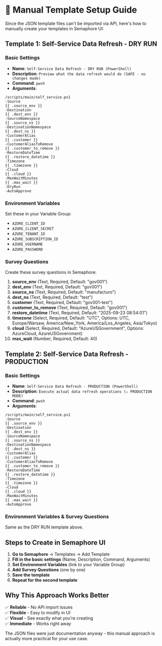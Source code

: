 # 🚀 Manual Template Setup Guide

Since the JSON template files can't be imported via API, here's how to manually create your templates in Semaphore UI:

## Template 1: Self-Service Data Refresh - DRY RUN

### Basic Settings
- **Name**: `Self-Service Data Refresh - DRY RUN (PowerShell)`
- **Description**: `Preview what the data refresh would do (SAFE - no changes made)`
- **Command**: `pwsh`
- **Arguments**: 
```
/scripts/main/self_service.ps1
-Source
{{ .source_env }}
-Destination
{{ .dest_env }}
-SourceNamespace
{{ .source_ns }}
-DestinationNamespace
{{ .dest_ns }}
-CustomerAlias
{{ .customer }}
-CustomerAliasToRemove
{{ .customer_to_remove }}
-RestoreDateTime
{{ .restore_datetime }}
-Timezone
{{ .timezone }}
-Cloud
{{ .cloud }}
-MaxWaitMinutes
{{ .max_wait }}
-DryRun
-AutoApprove
```

### Environment Variables
Set these in your Variable Group:
- `AZURE_CLIENT_ID`
- `AZURE_CLIENT_SECRET`
- `AZURE_TENANT_ID`
- `AZURE_SUBSCRIPTION_ID`
- `AZURE_USERNAME`
- `AZURE_PASSWORD`

### Survey Questions
Create these survey questions in Semaphore:

1. **source_env** (Text, Required, Default: "gov001")
2. **dest_env** (Text, Required, Default: "gov001") 
3. **source_ns** (Text, Required, Default: "manufacturo")
4. **dest_ns** (Text, Required, Default: "test")
5. **customer** (Text, Required, Default: "gov001-test")
6. **customer_to_remove** (Text, Required, Default: "gov001")
7. **restore_datetime** (Text, Required, Default: "2025-09-23 08:54:01")
8. **timezone** (Select, Required, Default: "UTC", Options: UTC, Europe/Warsaw, America/New_York, America/Los_Angeles, Asia/Tokyo)
9. **cloud** (Select, Required, Default: "AzureUSGovernment", Options: AzureCloud, AzureUSGovernment)
10. **max_wait** (Number, Required, Default: 40)

## Template 2: Self-Service Data Refresh - PRODUCTION

### Basic Settings
- **Name**: `Self-Service Data Refresh - PRODUCTION (PowerShell)`
- **Description**: `Execute actual data refresh operations (⚠️ PRODUCTION MODE)`
- **Command**: `pwsh`
- **Arguments**: 
```
/scripts/main/self_service.ps1
-Source
{{ .source_env }}
-Destination
{{ .dest_env }}
-SourceNamespace
{{ .source_ns }}
-DestinationNamespace
{{ .dest_ns }}
-CustomerAlias
{{ .customer }}
-CustomerAliasToRemove
{{ .customer_to_remove }}
-RestoreDateTime
{{ .restore_datetime }}
-Timezone
{{ .timezone }}
-Cloud
{{ .cloud }}
-MaxWaitMinutes
{{ .max_wait }}
-AutoApprove
```

### Environment Variables & Survey Questions
Same as the DRY RUN template above.

## Steps to Create in Semaphore UI

1. **Go to Semaphore** → Templates → Add Template
2. **Fill in the basic settings** (Name, Description, Command, Arguments)
3. **Set Environment Variables** (link to your Variable Group)
4. **Add Survey Questions** (one by one)
5. **Save the template**
6. **Repeat for the second template**

## Why This Approach Works Better

✅ **Reliable** - No API import issues  
✅ **Flexible** - Easy to modify in UI  
✅ **Visual** - See exactly what you're creating  
✅ **Immediate** - Works right away  

The JSON files were just documentation anyway - this manual approach is actually more practical for your use case.

